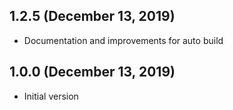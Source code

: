 ## 1.2.5 (December 13, 2019)
  - Documentation and improvements for auto build

## 1.0.0 (December 13, 2019)
  - Initial version